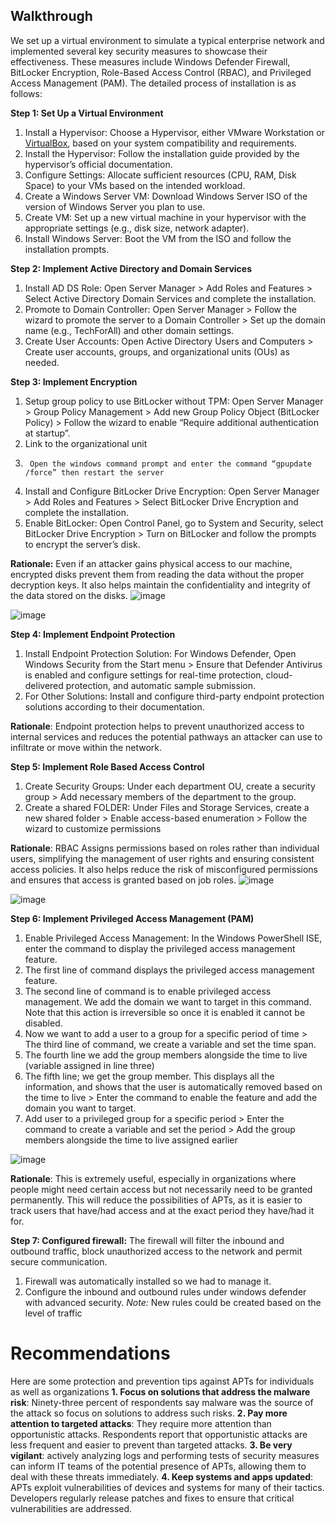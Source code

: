 ## Walkthrough
We set up a virtual environment to simulate a typical enterprise network and implemented several key security measures to showcase their effectiveness. These measures include Windows Defender Firewall, BitLocker Encryption, Role-Based Access Control (RBAC), and Privileged Access Management (PAM). The detailed process of installation is as follows:

**Step 1: Set Up a Virtual Environment**
1. Install a Hypervisor: Choose a Hypervisor, either VMware Workstation or [VirtualBox](https://www.virtualbox.org/wiki/Downloads), based on your system compatibility and requirements.
2. Install the Hypervisor: Follow the installation guide provided by the hypervisor’s official documentation.
3. Configure Settings: Allocate sufficient resources (CPU, RAM, Disk Space) to your VMs based on the intended workload.
4. Create a Windows Server VM: Download Windows Server ISO of the version of Windows Server you plan to use.
5. Create VM: Set up a new virtual machine in your hypervisor with the appropriate settings (e.g., disk size, network adapter).
6. Install Windows Server: Boot the VM from the ISO and follow the installation prompts.

**Step 2: Implement Active Directory and Domain Services**
1. Install AD DS Role: Open Server Manager >	Add Roles and Features >	Select Active Directory Domain Services and complete the installation.
2.	Promote to Domain Controller:	Open Server Manager >	Follow the wizard to promote the server to a Domain Controller >	Set up the domain name (e.g., TechForAll) and other domain settings.
3.	Create User Accounts:	Open Active Directory Users and Computers >	Create user accounts, groups, and organizational units (OUs) as needed.

**Step 3: Implement Encryption**
1. Setup group policy to use BitLocker without TPM:	Open Server Manager >	Group Policy Management >	Add new Group Policy Object (BitLocker Policy) >	Follow the wizard to enable “Require additional authentication at startup”.
2. 	Link to the organizational unit
3. 		Open the windows command prompt and enter the command “gpupdate /force” then restart the server
4. Install and Configure BitLocker Drive Encryption:	Open Server Manager >	Add Roles and Features >	Select BitLocker Drive Encryption and complete the installation.
5. Enable BitLocker:	Open Control Panel, go to System and Security, select BitLocker Drive Encryption >	Turn on BitLocker and follow the prompts to encrypt the server’s disk.

**Rationale:** Even if an attacker gains physical access to our machine, encrypted disks prevent them from reading the data without the proper decryption keys. It also helps maintain the confidentiality and integrity of the data stored on the disks.
![image](https://github.com/TheThreatTitan/My-Portfolio/blob/main/My%20projects/images/ZT1.jpg?raw=true)

![image](https://github.com/TheThreatTitan/My-Portfolio/blob/main/My%20projects/images/ZT2.jpg?raw=true)

**Step 4: Implement Endpoint Protection**
1. Install Endpoint Protection Solution: For Windows Defender,	Open Windows Security from the Start menu >	Ensure that Defender Antivirus is enabled and configure settings for real-time protection, cloud-delivered protection, and automatic sample submission.
2.	For Other Solutions:	Install and configure third-party endpoint protection solutions according to their documentation.

**Rationale**: Endpoint protection helps to prevent unauthorized access to internal services and reduces the potential pathways an attacker can use to infiltrate or move within the network.

**Step 5: Implement Role Based Access Control**
1. Create Security Groups:	Under each department OU, create a security group >	Add necessary members of the department to the group.
2. Create a shared FOLDER:	Under Files and Storage Services, create a new shared folder >	Enable access-based enumeration >	Follow the wizard to customize permissions

**Rationale**: RBAC Assigns permissions based on roles rather than individual users, simplifying the management of user rights and ensuring consistent access policies. It also helps reduce the risk of misconfigured permissions and ensures that access is granted based on job roles.
![image](https://github.com/TheThreatTitan/My-Portfolio/blob/main/My%20projects/images/ZT3.jpg?raw=true)

![image](https://github.com/TheThreatTitan/My-Portfolio/blob/main/My%20projects/images/ZT4.jpg?raw=true)

**Step 6: Implement Privileged Access Management (PAM)**
1. Enable Privileged Access Management:	In the Windows PowerShell ISE, enter the command to display the privileged access management feature.
2.  The first line of command displays the privileged access management feature.
3. The second line of command is to enable privileged access management. We add the domain we want to target in this command. Note that this action is irreversible so once it is enabled it cannot be disabled.
4. Now we want to add a user to a group for a specific period of time > The third line of command, we create a variable and set the time span.
5. The fourth line we add the group members alongside the time to live (variable assigned in line three)
6. The fifth line; we get the group member. This displays all the information, and shows that the user is automatically removed based on the time to live >	Enter the command to enable the feature and add the domain you want to target.
7.  Add user to a privileged group for a specific period >	Enter the command to create a variable and set the period >	Add the group members alongside the time to live assigned earlier

![image](https://github.com/TheThreatTitan/My-Portfolio/blob/main/My%20projects/images/ZT5.png?raw=true)

**Rationale**: This is extremely useful, especially in organizations where people might need certain access but not necessarily need to be granted permanently. This will reduce the possibilities of APTs, as it is easier to track users that have/had access and at the exact period they have/had it for.

**Step 7: Configured firewall:** The firewall will filter the inbound and outbound traffic, block unauthorized access to the network and permit secure communication.
1. Firewall was automatically installed so we had to manage it.
2. Configure the inbound and outbound rules under windows defender with advanced security.
*Note:* New rules could be created based on the level of traffic

# Recommendations
Here are some protection and prevention tips against APTs for individuals as well as organizations
**1. Focus on solutions that address the malware risk**: Ninety-three percent of respondents say malware was the source of the attack so focus on solutions to address such risks.
**2. Pay more attention to targeted attacks**: They require more attention than opportunistic attacks. Respondents report that opportunistic attacks are less frequent and easier to prevent than targeted attacks. 
**3. Be very vigilant**: actively analyzing logs and performing tests of security measures can inform IT teams of the potential presence of APTs, allowing them to deal with these threats immediately. 
**4. Keep systems and apps updated**: APTs exploit vulnerabilities of devices and systems for many of their tactics. Developers regularly release patches and fixes to ensure that critical vulnerabilities are addressed.
